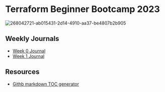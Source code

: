 # Terraform Beginner Bootcamp 2023

![268042721-ab015431-2d14-4910-aa37-be4807b2b905](https://github.com/Msaghu/terraform-beginner-bootcamp-2023/assets/77676513/e47381c9-ed08-4f24-9e84-77b78a42d107)

## Weekly Journals
- [Week 0 Journal](journal/week0.md)
- [Week 1 Journal](journal/week1.md)

## Resources
- [Githb markdown TOC generator](https://derlin.github.io/bitdowntoc/)

